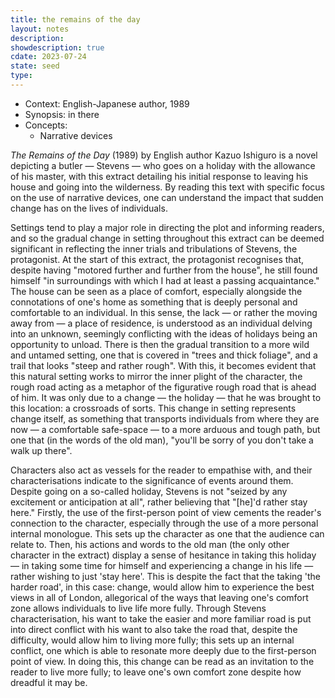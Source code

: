 ```yaml
---
title: the remains of the day
layout: notes
description: 
showdescription: true
cdate: 2023-07-24
state: seed
type: 
---
```


- Context: English-Japanese author, 1989
- Synopsis: in there
- Concepts:
    - Narrative devices

*The Remains of the Day* (1989) by English author Kazuo Ishiguro is a novel depicting a butler — Stevens — who goes on a holiday with the allowance of his master, with this extract detailing his initial response to leaving his house and going into the wilderness. By reading this text with specific focus on the use of narrative devices, one can understand the impact that sudden change has on the lives of individuals.

Settings tend to play a major role in directing the plot and informing readers, and so the gradual change in setting throughout this extract can be deemed significant in reflecting the inner trials and tribulations of Stevens, the protagonist. At the start of this extract, the protagonist recognises that, despite having "motored further and further from the house", he still found himself "in surroundings with which I had at least a passing acquaintance." The house can be seen as a place of comfort, especially alongside the connotations of one's home as something that is deeply personal and comfortable to an individual. In this sense, the lack — or rather the moving away from — a place of residence, is understood as an individual delving into an unknown, seemingly conflicting with the ideas of holidays being an opportunity to unload. There is then the gradual transition to a more wild and untamed setting, one that is covered in "trees and thick foliage", and a trail that looks "steep and rather rough". With this, it becomes evident that this natural setting works to mirror the inner plight of the character, the rough road acting as a metaphor of the figurative rough road that is ahead of him. It was only due to a change — the holiday — that he was brought to this location: a crossroads of sorts. This change in setting represents change itself, as something that transports individuals from where they are now — a comfortable safe-space — to a more arduous and tough path, but one that (in the words of the old man), "you'll be sorry of you don't take a walk up there".

Characters also act as vessels for the reader to empathise with, and their characterisations indicate to the significance of events around them. Despite going on a so-called holiday, Stevens is not "seized by any excitement or anticipation at all", rather believing that "[he]'d rather stay here." Firstly, the use of the first-person point of view cements the reader's connection to the character, especially through the use of a more personal internal monologue. This sets up the character as one that the audience can relate to. Then, his actions and words to the old man (the only other character in the extract) display a sense of hesitance in taking this holiday — in taking some time for himself and experiencing a change in his life — rather wishing to just 'stay here'. This is despite the fact that the taking 'the harder road', in this case: change, would allow him to experience the best views in all of London, allegorical of the ways that leaving one's comfort zone allows individuals to live life more fully. Through Stevens characterisation, his want to take the easier and more familiar road is put into direct conflict with his want to also take the road that, despite the difficulty, would allow him to living more fully; this sets up an internal conflict, one which is able to resonate more deeply due to the first-person point of view. In doing this, this change can be read as an invitation to the reader to live more fully; to leave one's own comfort zone despite how dreadful it may be. 
